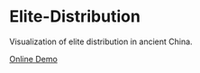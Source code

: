 # Elite-Distribution

Visualization of elite distribution in ancient China. 

[Online Demo](https://pkucuipy.github.io/elite-distribution/)
